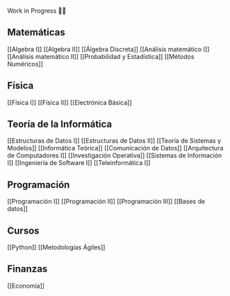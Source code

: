 Work in Progress 👨‍🏭

## Matemáticas
[[Algebra I]]  [[Algebra II]]  [[Álgebra Discreta]]
[[Análisis matemático I]]  [[Análisis matemático II]]
[[Probabilidad y Estadística]]
[[Métodos Numéricos]]
## Física
[[Física I]]  [[Física II]] 
[[Electrónica Básica]]
## Teoría de la Informática
[[Estructuras de Datos I]]  [[Estructuras de Datos II]]
[[Teoría de Sistemas y Modelos]]
[[Informática Teórica]]
[[Comunicación de Datos]]
[[Arquitectura de Computadores I]]
[[Investigación Operativa]]
[[Sistemas de Información I]]
[[Ingeniería de Software I]]
[[Teleinformática I]]
## Programación
[[Programación I]]  [[Programación II]]  [[Programación III]]
[[Bases de datos]]
## Cursos
[[Python]]
[[Metodologías Ágiles]]

##  Finanzas
[[Economía]]